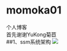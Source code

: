# momoka01
个人博客<br>
首先谢谢YuKong菊苣<br>
##1、ssm系统架构
![](http://img.blog.csdn.net/20170413230108170?watermark/2/text/aHR0cDovL2Jsb2cuY3Nkbi5uZXQveHA1NDExMzAxMjY=/font/5a6L5L2T/fontsize/400/fill/I0JBQkFCMA==/dissolve/70/gravity/SouthEast)  

